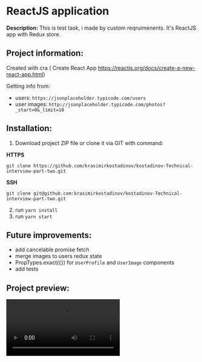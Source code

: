 # ReactJS application 

__Description:__
This is test task, i made by custom reqruimenents. It's ReactJS app with Redux store. 


Project information:
-------------
  Created with cra ( Create React App https://reactjs.org/docs/create-a-new-react-app.html)
  
  Getting info from:
  - users: `https://jsonplaceholder.typicode.com/users`
  - user images: `http://jsonplaceholder.typicode.com/photos?_start=0&_limit=10`
  
Installation:
-------------
  1. Download project ZIP file or clone it via GIT with command:
  
  __HTTPS__
  ```
  git clone https://github.com/krasimirkostadinov/kostadinov-Technical-interview-part-two.git
  ```
  
  __SSH__
  ```
  git clone git@github.com:krasimirkostadinov/kostadinov-Technical-interview-part-two.git
  ```
  2. run ```yarn install```
  3. run ```yarn start```
  
 Future improvements:
 -------------------
 - add cancelable promise fetch
 - merge images to users redux state
 - PropTypes.exact({}) for `UserProfile` and `UserImage` components
 - add tests

Project preview:
----------------
  ![Demo Video](/public/demo/egt-demo.mkv "Demo video")
